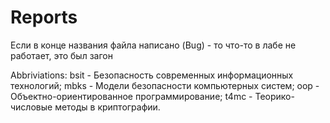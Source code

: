 # Reports 

Если в конце названия файла написано (Bug) - то что-то в лабе не работает, это был загон

Abbriviations:
bsit - Безопасность современных информационных технологий;
mbks - Модели безопасности компьютерных систем;
oop - Объектно-ориентированное программирование;
t4mc - Теорико-числовые методы в криптографии.